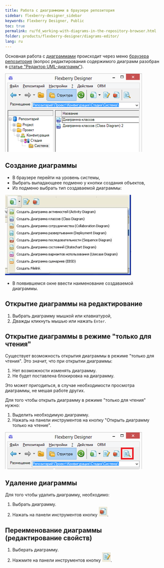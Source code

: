 ```yaml
---
title: Работа с диаграммами в браузере репозитория
sidebar: flexberry-designer_sidebar
keywords: Flexberry Designer, Public
toc: true
permalink: ru/fd_working-with-diagrams-in-the-repository-browser.html
folder: products/flexberry-designer/diagrams-editor/
lang: ru
---
```


Основная работа с [диаграммами](fd_editing-diagram.html) происходит через меню [браузера репозитория](fd_repository-browser.html) (вопрос редактирования содержимого диаграмм разобран в [статье "Редактор UML-диаграмм"](fd_editing-diagram.html)).

![](/images/pages/products/flexberry-designer/diagrams-editor/diagram-opportunities.png)

## Создание диаграммы

* В браузере перейти на уровень системы, 
* Выбрать выпадающеее подменю у кнопки создания объектов,
* Из подменю выбрать тип создаваемой диаграммы:

![](/images/pages/products/flexberry-designer/diagrams-editor/diagram-creation.jpg)

* В появившемся окне ввести наименование создаваемой диаграммы.

## Открытие диаграммы на редактирование

1. Выбрать диаграмму мышкой или клавиатурой,
2. Дважды кликнуть мышью или нажать `Enter`.

## Открытие диаграммы в режиме "только для чтения"

Существует возможность открытия диаграммы в режиме "только для чтения". Это значит, что при открытии диаграммы:
1. Нет возможности изменять диаграмму.
2. Не будет поставлена блокировка на диаграмму.

Это может пригодиться, в случае необходимости просмотра диаграммы, не мешая работе других.

Для того чтобы открыть диаграмму в режиме "только для чтения" нужно:
1. Выделить необходимую диаграмму.
2. Нажать на панели инструментов на  кнопку "Открыть диаграмму только на чтение".

![](/images/pages/products/flexberry-designer/diagrams-editor/diagram-readonly.png)

## Удаление диаграммы

Для того чтобы удалить диаграмму, необходимо:
1. Выбрать диаграмму.
2. Нажать на панели инструментов кнопку ![](/images/pages/products/flexberry-designer/diagrams-editor/delbtn.jpg).

## Переименование диаграммы (редактирование свойств)

1. Выберать диаграмму.
2. Нажмите на панели инструментов кнопку ![](/images/pages/products/flexberry-designer/diagrams-editor/propertiesbtn.jpg).
